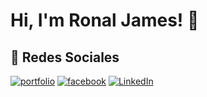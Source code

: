 # Hi, I'm Ronal James! 👋


## 🔗 Redes Sociales
[![portfolio](https://img.shields.io/badge/my_portfolio-000?style=for-the-badge&logo=ko-fi&logoColor=white)]("")
[![facebook](https://img.shields.io/badge/facebook-0A66C2?style=for-the-badge&logo=facebook&logoColor=white)](https://www.facebook.com/ronal.montes.756)
[![LinkedIn](https://img.shields.io/badge/LinkedIn--_.svg?style=social&logo=linkedin)](https://www.linkedin.com/in/ronal-james-llapapasca-montes-63a9b326a/)



